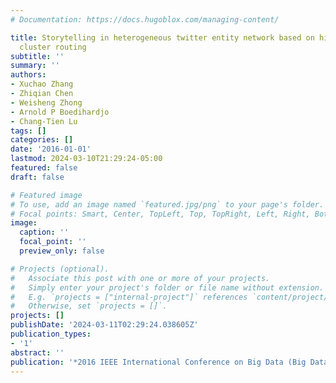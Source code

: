 ```yaml
---
# Documentation: https://docs.hugoblox.com/managing-content/

title: Storytelling in heterogeneous twitter entity network based on hierarchical
  cluster routing
subtitle: ''
summary: ''
authors:
- Xuchao Zhang
- Zhiqian Chen
- Weisheng Zhong
- Arnold P Boedihardjo
- Chang-Tien Lu
tags: []
categories: []
date: '2016-01-01'
lastmod: 2024-03-10T21:29:24-05:00
featured: false
draft: false

# Featured image
# To use, add an image named `featured.jpg/png` to your page's folder.
# Focal points: Smart, Center, TopLeft, Top, TopRight, Left, Right, BottomLeft, Bottom, BottomRight.
image:
  caption: ''
  focal_point: ''
  preview_only: false

# Projects (optional).
#   Associate this post with one or more of your projects.
#   Simply enter your project's folder or file name without extension.
#   E.g. `projects = ["internal-project"]` references `content/project/deep-learning/index.md`.
#   Otherwise, set `projects = []`.
projects: []
publishDate: '2024-03-11T02:29:24.038605Z'
publication_types:
- '1'
abstract: ''
publication: '*2016 IEEE International Conference on Big Data (Big Data)*'
---
```

